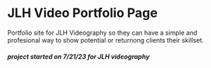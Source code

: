 # JLH Video Portfolio Page

Portfolio site for JLH Videography so they can have a simple and profesional way to show potential or returnong clients their skillset. 




##### project started on 7/21/23 for JLH videography
